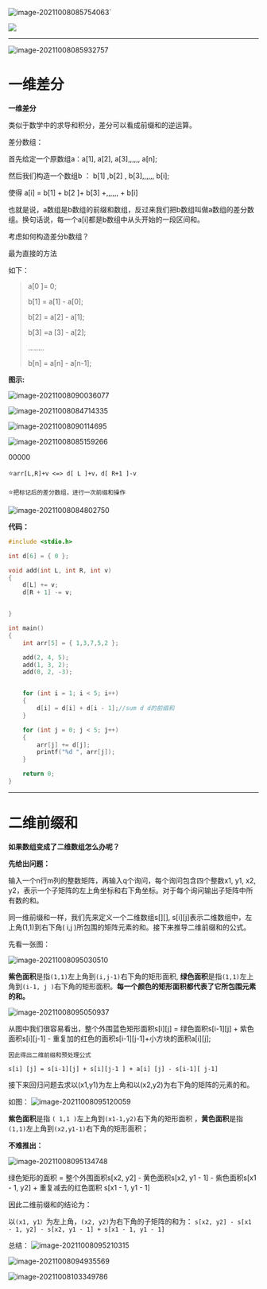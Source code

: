 ![image-20211008085754063](https://gitee.com/pyj646836760/cloudimages/raw/master/img/image-20211008085754063.png)`



![](https://gitee.com/pyj646836760/cloudimages/raw/master/img/image-20211008085832350.png)





************



![image-20211008085932757](https://gitee.com/pyj646836760/cloudimages/raw/master/img/image-20211008085932757.png)



# 一维差分

**一维差分**

类似于数学中的求导和积分，差分可以看成前缀和的逆运算。

差分数组：

首先给定一个原数组a：a[1], a[2], a[3],,,,,, a[n];

然后我们构造一个数组b ： b[1] ,b[2] , b[3],,,,,, b[i];

使得 a[i] = b[1] + b[2 ]+ b[3] +,,,,,, + b[i]

也就是说，a数组是b数组的前缀和数组，反过来我们把b数组叫做a数组的差分数组。换句话说，每一个a[i]都是b数组中从头开始的一段区间和。

考虑如何构造差分b数组？

最为直接的方法

如下：

> a[0 ]= 0;
>
> b[1] = a[1] - a[0];
>
> b[2] = a[2] - a[1];
>
> b[3] =a [3] - a[2];
>
> ........
>
> b[n] = a[n] - a[n-1];
>

**图示:**



![image-20211008090036077](https://gitee.com/pyj646836760/cloudimages/raw/master/img/image-20211008090036077.png)





![image-20211008084714335](https://gitee.com/pyj646836760/cloudimages/raw/master/img/image-20211008084714335.png)



![image-20211008090114695](https://gitee.com/pyj646836760/cloudimages/raw/master/img/image-20211008090114695.png)



![image-20211008085159266](https://gitee.com/pyj646836760/cloudimages/raw/master/img/image-20211008085159266.png)

00000

 ⭐`arr[L,R]+v <=> d[ L ]+v，d[ R+1 ]-v`

⭐`把标记后的差分数组，进行一次前缀和操作`



![image-20211008084802750](https://gitee.com/pyj646836760/cloudimages/raw/master/img/image-20211008084802750.png)



**代码：**

```c
#include <stdio.h>

int d[6] = { 0 };

void add(int L, int R, int v)
{
	d[L] += v;
	d[R + 1] -= v;


}

int main()
{
	int arr[5] = { 1,3,7,5,2 };

	add(2, 4, 5);
	add(1, 3, 2);
	add(0, 2, -3);


	for (int i = 1; i < 5; i++)
	{
		d[i] = d[i] + d[i - 1];//sum d d的前缀和
	}

	for (int j = 0; j < 5; j++)
	{
		arr[j] += d[j];
		printf("%d ", arr[j]);
	}

	return 0;
}
```



*****

# 二维前缀和

**如果数组变成了二维数组怎么办呢？**

**先给出问题：**

输入一个n行m列的整数矩阵，再输入q个询问，每个询问包含四个整数x1, y1, x2, y2，表示一个子矩阵的左上角坐标和右下角坐标。对于每个询问输出子矩阵中所有数的和。

同一维前缀和一样，我们先来定义一个二维数组s[][], s[i][j]表示二维数组中，左上角(1,1)到右下角( i,j )所包围的矩阵元素的和。接下来推导二维前缀和的公式。

先看一张图：

![image-20211008095030510](https://gitee.com/pyj646836760/cloudimages/raw/master/img/image-20211008095030510.png)



**紫色面积**是指`(1,1)`左上角到`(i,j-1)`右下角的矩形面积, **绿色面积**是指`(1,1)`左上角到`(i-1, j )`右下角的矩形面积。**每一个颜色的矩形面积都代表了它所包围元素的和。**



![image-20211008095050937](https://gitee.com/pyj646836760/cloudimages/raw/master/img/image-20211008095050937.png)



从图中我们很容易看出，整个外围蓝色矩形面积s[i][j] = 绿色面积s[i-1][j] + 紫色面积s[i][j-1] - 重复加的红色的面积s[i-1][j-1]+小方块的面积a[i][j];

`因此得出二维前缀和预处理公式`

`s[i] [j] = s[i-1][j] + s[i][j-1 ] + a[i] [j] - s[i-1][ j-1]`

接下来回归问题去求以(x1,y1)为左上角和以(x2,y2)为右下角的矩阵的元素的和。

如图：
![image-20211008095120059](https://gitee.com/pyj646836760/cloudimages/raw/master/img/image-20211008095120059.png)



**紫色面积**是指 `( 1,1 )`左上角到`(x1-1,y2)`右下角的矩形面积 ，**黄色面积**是指`(1,1)`左上角到`(x2,y1-1)`右下角的矩形面积；

**不难推出：**

![image-20211008095134748](https://gitee.com/pyj646836760/cloudimages/raw/master/img/image-20211008095134748.png)



绿色矩形的面积 = 整个外围面积s[x2, y2] - 黄色面积s[x2, y1 - 1] - 紫色面积s[x1 - 1, y2] + 重复减去的红色面积 s[x1 - 1, y1 - 1]

因此二维前缀和的结论为：

以`(x1, y1）`为左上角，`(x2, y2)`为右下角的子矩阵的和为：
`s[x2, y2] - s[x1 - 1, y2] - s[x2, y1 - 1] + s[x1 - 1, y1 - 1]`

总结：
![image-20211008095210315](https://gitee.com/pyj646836760/cloudimages/raw/master/img/image-20211008095210315.png)



![image-20211008094935569](https://gitee.com/pyj646836760/cloudimages/raw/master/img/image-20211008094935569.png)



![image-20211008103349786](https://gitee.com/pyj646836760/cloudimages/raw/master/img/image-20211008103349786.png)






















































































































